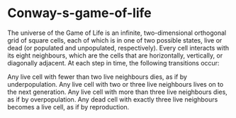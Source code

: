 # Conway-s-game-of-life
The universe of the Game of Life is an infinite, two-dimensional orthogonal grid of square cells, each of which is in one of two possible states, live or dead 
(or populated and unpopulated, respectively). 
Every cell interacts with its eight neighbours, which are the cells that are horizontally, vertically, or diagonally adjacent.
At each step in time, the following transitions occur:

Any live cell with fewer than two live neighbours dies, as if by underpopulation.
Any live cell with two or three live neighbours lives on to the next generation.
Any live cell with more than three live neighbours dies, as if by overpopulation.
Any dead cell with exactly three live neighbours becomes a live cell, as if by reproduction.
